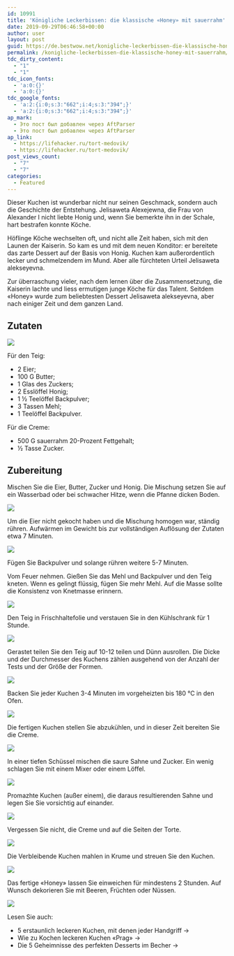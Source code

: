```yaml
---
id: 10991
title: 'Königliche Leckerbissen: die klassische «Honey» mit sauerrahm'
date: 2019-09-29T06:46:58+00:00
author: user
layout: post
guid: https://de.bestwow.net/konigliche-leckerbissen-die-klassische-honey-mit-sauerrahm/
permalink: /konigliche-leckerbissen-die-klassische-honey-mit-sauerrahm/
tdc_dirty_content:
  - "1"
  - "1"
tdc_icon_fonts:
  - 'a:0:{}'
  - 'a:0:{}'
tdc_google_fonts:
  - 'a:2:{i:0;s:3:"662";i:4;s:3:"394";}'
  - 'a:2:{i:0;s:3:"662";i:4;s:3:"394";}'
ap_mark:
  - Это пост был добавлен через AftParser
  - Это пост был добавлен через AftParser
ap_link:
  - https://lifehacker.ru/tort-medovik/
  - https://lifehacker.ru/tort-medovik/
post_views_count:
  - "7"
  - "7"
categories:
  - Featured
---
```

Dieser Kuchen ist wunderbar nicht nur seinen Geschmack, sondern auch die Geschichte der Entstehung. Jelisaweta Alexejewna, die Frau von Alexander I nicht liebte Honig und, wenn Sie bemerkte ihn in der Schale, hart bestrafen konnte Köche.

Höflinge Köche wechselten oft, und nicht alle Zeit haben, sich mit den Launen der Kaiserin. So kam es und mit dem neuen Konditor: er bereitete das zarte Dessert auf der Basis von Honig. Kuchen kam außerordentlich lecker und schmelzendem im Mund. Aber alle fürchteten Urteil Jelisaweta alekseyevna.

Zur überraschung vieler, nach dem lernen über die Zusammensetzung, die Kaiserin lachte und liess ermutigen junge Köche für das Talent. Seitdem «Honey» wurde zum beliebtesten Dessert Jelisaweta alekseyevna, aber nach einiger Zeit und dem ganzen Land.

## Zutaten

![](https://de.bestwow.net/wp-content/uploads/2019/09/-1.jpg) 

Für den Teig:

  * 2 Eier;
  * 100 G Butter;
  * 1 Glas des Zuckers;
  * 2 Esslöffel Honig;
  * 1 ½ Teelöffel Backpulver;
  * 3 Tassen Mehl;
  * 1 Teelöffel Backpulver.

Für die Creme:

  * 500 G sauerrahm 20-Prozent Fettgehalt;
  * ½ Tasse Zucker.

## Zubereitung

Mischen Sie die Eier, Butter, Zucker und Honig. Die Mischung setzen Sie auf ein Wasserbad oder bei schwacher Hitze, wenn die Pfanne dicken Boden.

![](https://de.bestwow.net/wp-content/uploads/2019/09/-2.jpg) 

Um die Eier nicht gekocht haben und die Mischung homogen war, ständig rühren. Aufwärmen im Gewicht bis zur vollständigen Auflösung der Zutaten etwa 7 Minuten.

![](https://de.bestwow.net/wp-content/uploads/2019/09/-3.jpg) 

Fügen Sie Backpulver und solange rühren weitere 5-7 Minuten.

Vom Feuer nehmen. Gießen Sie das Mehl und Backpulver und den Teig kneten. Wenn es gelingt flüssig, fügen Sie mehr Mehl. Auf die Masse sollte die Konsistenz von Knetmasse erinnern.

![](https://de.bestwow.net/wp-content/uploads/2019/09/-4.jpg) 

Den Teig in Frischhaltefolie und verstauen Sie in den Kühlschrank für 1 Stunde.

![](https://de.bestwow.net/wp-content/uploads/2019/09/-5.jpg) 

Gerastet teilen Sie den Teig auf 10-12 teilen und Dünn ausrollen. Die Dicke und der Durchmesser des Kuchens zählen ausgehend von der Anzahl der Tests und der Größe der Formen.

![](https://de.bestwow.net/wp-content/uploads/2019/09/-6.jpg) 

Backen Sie jeder Kuchen 3-4 Minuten im vorgeheizten bis 180 °C in den Ofen.

![](https://de.bestwow.net/wp-content/uploads/2019/09/-7.jpg) 

Die fertigen Kuchen stellen Sie abzukühlen, und in dieser Zeit bereiten Sie die Creme.

![](https://de.bestwow.net/wp-content/uploads/2019/09/-8.jpg) 

In einer tiefen Schüssel mischen die saure Sahne und Zucker. Ein wenig schlagen Sie mit einem Mixer oder einem Löffel.

![](https://de.bestwow.net/wp-content/uploads/2019/09/-9.jpg) 

Promazhte Kuchen (außer einem), die daraus resultierenden Sahne und legen Sie Sie vorsichtig auf einander.

![](https://de.bestwow.net/wp-content/uploads/2019/09/-10.jpg) 

Vergessen Sie nicht, die Creme und auf die Seiten der Torte.

![](https://de.bestwow.net/wp-content/uploads/2019/09/-11.jpg) 

Die Verbleibende Kuchen mahlen in Krume und streuen Sie den Kuchen.

![](https://de.bestwow.net/wp-content/uploads/2019/09/-12.jpg) 

Das fertige «Honey» lassen Sie einweichen für mindestens 2 Stunden. Auf Wunsch dekorieren Sie mit Beeren, Früchten oder Nüssen.

![](https://de.bestwow.net/wp-content/uploads/2019/09/-13.jpg) 

Lesen Sie auch:

  * 5 erstaunlich leckeren Kuchen, mit denen jeder Handgriff →
  * Wie zu Kochen leckeren Kuchen «Prag» →
  * Die 5 Geheimnisse des perfekten Desserts im Becher →